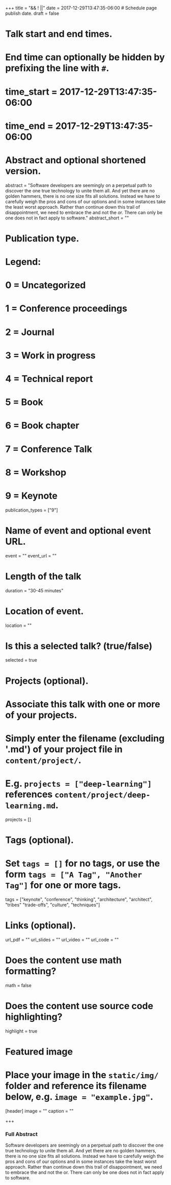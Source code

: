 +++
title = "&& ! ||"
date = 2017-12-29T13:47:35-06:00  # Schedule page publish date.
draft = false

# Talk start and end times.
#   End time can optionally be hidden by prefixing the line with `#`.
# time_start = 2017-12-29T13:47:35-06:00
# time_end = 2017-12-29T13:47:35-06:00

# Abstract and optional shortened version.
abstract = "Software developers are seemingly on a perpetual path to discover the one true technology to unite them all. And yet there are no golden hammers, there is no one size fits all solutions. Instead we have to carefully weigh the pros and cons of our options and in some instances take the least worst approach. Rather than continue down this trail of disappointment, we need to embrace the and not the or. There can only be one does not in fact apply to software."
abstract_short = ""

# Publication type.
# Legend:
# 0 = Uncategorized
# 1 = Conference proceedings
# 2 = Journal
# 3 = Work in progress
# 4 = Technical report
# 5 = Book
# 6 = Book chapter
# 7 = Conference Talk
# 8 = Workshop  
# 9 = Keynote  

publication_types = ["9"]

# Name of event and optional event URL.
event = ""
event_url = ""

# Length of the talk
duration = "30-45 minutes"

# Location of event.
location = ""

# Is this a selected talk? (true/false)
selected = true

# Projects (optional).
#   Associate this talk with one or more of your projects.
#   Simply enter the filename (excluding '.md') of your project file in `content/project/`.
#   E.g. `projects = ["deep-learning"]` references `content/project/deep-learning.md`.
projects = []

# Tags (optional).
#   Set `tags = []` for no tags, or use the form `tags = ["A Tag", "Another Tag"]` for one or more tags.
tags = ["keynote", "conference", "thinking", "architecture", "architect", "tribes" "trade-offs", "culture", "techniques"]

# Links (optional).
url_pdf = ""
url_slides = ""
url_video = ""
url_code = ""

# Does the content use math formatting?
math = false

# Does the content use source code highlighting?
highlight = true

# Featured image
# Place your image in the `static/img/` folder and reference its filename below, e.g. `image = "example.jpg"`.
[header]
image = ""
caption = ""

+++
### Full Abstract
Software developers are seemingly on a perpetual path to discover the one true technology to unite them all. And yet there are no golden hammers, there is no one size fits all solutions. Instead we have to carefully weigh the pros and cons of our options and in some instances take the least worst approach. Rather than continue down this trail of disappointment, we need to embrace the and not the or. There can only be one does not in fact apply to software.
